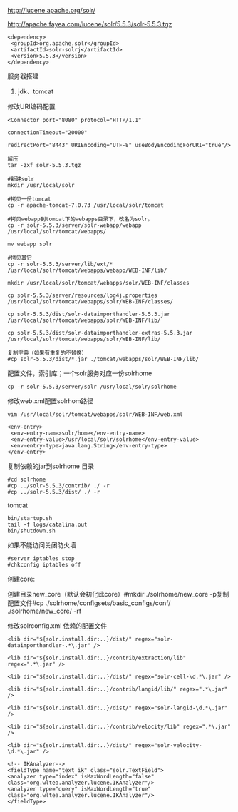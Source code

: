 http://lucene.apache.org/solr/

http://apache.fayea.com/lucene/solr/5.5.3/solr-5.5.3.tgz

```
<dependency>
 <groupId>org.apache.solr</groupId>
 <artifactId>solr-solrj</artifactId>
 <version>5.5.3</version>
</dependency>

```

服务器搭建

1. jdk、tomcat

修改URI编码配置
```
<Connector port="8080" protocol="HTTP/1.1"

connectionTimeout="20000"

redirectPort="8443" URIEncoding="UTF-8" useBodyEncodingForURI="true"/>
```

```
解压
tar -zxf solr-5.5.3.tgz

#新建solr
mkdir /usr/local/solr

#拷贝一份tomcat
cp -r apache-tomcat-7.0.73 /usr/local/solr/tomcat 

#拷贝webapp到tomcat下的webapps目录下，改名为solr。
cp -r solr-5.5.3/server/solr-webapp/webapp /usr/local/solr/tomcat/webapps/

mv webapp solr

#拷贝其它
cp -r solr-5.5.3/server/lib/ext/* /usr/local/solr/tomcat/webapps/webapp/WEB-INF/lib/

mkdir /usr/local/solr/tomcat/webapps/solr/WEB-INF/classes

cp solr-5.5.3/server/resources/log4j.properties /usr/local/solr/tomcat/webapps/solr/WEB-INF/classes/

cp solr-5.5.3/dist/solr-dataimporthandler-5.5.3.jar /usr/local/solr/tomcat/webapps/solr/WEB-INF/lib/

cp solr-5.5.3/dist/solr-dataimporthandler-extras-5.5.3.jar /usr/local/solr/tomcat/webapps/solr/WEB-INF/lib/

复制字典（如果有重复的不替换）
#cp solr-5.5.3/dist/*.jar ./tomcat/webapps/solr/WEB-INF/lib/

```

配置文件，索引库；一个solr服务对应一份solrhome

```
cp -r solr-5.5.3/server/solr /usr/local/solr/solrhome

```

修改web.xml配置solrhom路径
```
vim /usr/local/solr/tomcat/webapps/solr/WEB-INF/web.xml

<env-entry>
 <env-entry-name>solr/home</env-entry-name>
 <env-entry-value>/usr/local/solr/solrhome</env-entry-value>
 <env-entry-type>java.lang.String</env-entry-type>
</env-entry>

```

复制依赖的jar到solrhome 目录
```
#cd solrhome
#cp ../solr-5.5.3/contrib/ ./ -r
#cp ../solr-5.5.3/dist/ ./ -r
```

tomcat
```
bin/startup.sh
tail -f logs/catalina.out
bin/shutdown.sh
```

如果不能访问关闭防火墙
```
#server iptables stop
#chkconfig iptables off
```

创建core:

创建目录new_core（默认会初化此core）#mkdir ./solrhome/new_core -p复制配置文件#cp ./solrhome/configsets/basic_configs/conf/ ./solrhome/new_core/ -rf

修改solrconfig.xml 依赖的配置文件
```
<lib dir="${solr.install.dir:..}/dist/" regex="solr-dataimporthandler-.*\.jar" />

<lib dir="${solr.install.dir:..}/contrib/extraction/lib" regex=".*\.jar" />

<lib dir="${solr.install.dir:..}/dist/" regex="solr-cell-\d.*\.jar" />

<lib dir="${solr.install.dir:..}/contrib/langid/lib/" regex=".*\.jar" />

<lib dir="${solr.install.dir:..}/dist/" regex="solr-langid-\d.*\.jar" />

<lib dir="${solr.install.dir:..}/contrib/velocity/lib" regex=".*\.jar" />

<lib dir="${solr.install.dir:..}/dist/" regex="solr-velocity-\d.*\.jar" />

```

```
<!-- IKAnalyzer-->
<fieldType name="text_ik" class="solr.TextField"> 
<analyzer type="index" isMaxWordLength="false" class="org.wltea.analyzer.lucene.IKAnalyzer"/> 
<analyzer type="query" isMaxWordLength="true" class="org.wltea.analyzer.lucene.IKAnalyzer"/> 
</fieldType>

```

